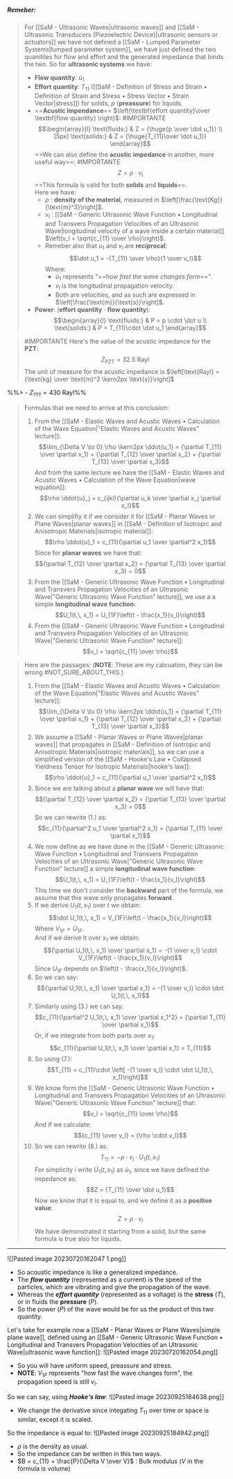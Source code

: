 ##### ***Remeber***:

> For [[SaM - Ultrasonic Waves|ultrasonic waves]] and [[SaM - Ultrasonic Transducers (Piezoelectric Device)|ultrasonic sensors or actuators]] we have not defined a [[SaM - Lumped Parameter Systems|lumped parameter system]], we have just defined the two quanitites for flow and effort and the generated impedance that binds the two.
> So for **ultrasonic systems** we have:
> - **Flow quantity**: $\dot u_1$
> - **Effort quantity**: $T_{11}$ ([[SaM - Definition of Stress and Strain • Definition of Strain and Stress • Stress Vector • Strain Vector|stress]]) for solids, $p$ (**preassure**) for liquids.
> - ==**Acustic Impendance**== $\left(\textbf{effort quantity}\over \textbf{flow quantity} \right)$: #IMPORTANTE $$\begin{array}{l} \text{fluids:} & Z = {\huge{p \over \dot u_1}} \\[5px] \text{solids:} & Z = {\huge{T_{11}\over \dot u_1}}   \end{array}$$==We can also define the **acustic impedance** in another, more useful way==: #IMPORTANTE $$Z = \rho \cdot v_l $$==This formula is valid for both **solids** and **liquids**==.<br>Here we have: 
> 	- $\rho$ : **density of the material**, measured in $\left[\frac{\text{Kg}}{\text{m}^3}\right]$.
> 	- $v_l$ : [[SaM - Generic Ultrasonic Wave Function • Longitudinal and Transvers Propagation Velocities of an Ultrasonic Wave|longitudinal velocity of a wave inside a certain material]] $\left(v_l = \sqrt{c_{11} \over \rho}\right)$.
> 	- Remeber also that $u_1$ and $v_l$ are **reciprocal**:$$\dot u_1 = -{T_{11} \over \rho}{1 \over v_l}$$Where:
> 		- $\dot u_1$ represents "==*how fast the wave changes form*==".
> 		- $v_l$ is the longitudinal propagation velocity.
> 		- Both are velocities, and as such are expressed in $\left[\frac{\text{m}}{\text{s}}\right]$.
> - **Power**: (**effort quantity** $\cdot$ **flow quantity**): $$\begin{array}{l} \text{fluids:} & P = p \cdot \dot u \\ \text{solids:} & P = T_{11}\cdot \dot u_1   \end{array}$$

> #IMPORTANTE 
> Here's the value of the acustic impedance for the **PZT**:$$Z_{{\text{PZT}}} = 32.5 \ \text{Rayl}$$The unit of measure for the acustic impedance is $\left[\text{Rayl} = {\text{kg} \over \text{m}^2 \kern2px \text{s}}\right]$

%%> - $Z_{{\text{???}}} = 430 \ {\text{Rayl}}$%%

> Formulas that we need to arrive at this conclusion:
> 1. From the [[SaM - Elastic Waves and Acustic Waves • Calculation of the Wave Equation|"Elastic Waves and Acustic Waves" lecture]]:$$\lim_{\Delta V \to 0} \rho \kern2px \ddot{u_1} = {\partial T_{11} \over \partial x_1} + {\partial T_{12} \over \partial x_2} + {\partial T_{13} \over \partial x_3}$$And from the same lecture we have the [[SaM - Elastic Waves and Acustic Waves • Calculation of the Wave Equation|wave equation]]:$$\rho \ddot{u}_j = c_{ijkl}{\partial u_k \over \partial x_j \partial x_l}$$ 
> 2. We can simplifiy it if we consider it for [[SaM - Planar Waves or Plane Waves|planar waves]] in [[SaM - Definition of Isotropic and Anisotropic Materials|isotropic material]]:$$\rho \ddot{u}_1 = c_{11}{\partial u_1 \over \partial^2 x_1}$$Since for **planar waves** we have that: $${\partial T_{12} \over \partial x_2} = {\partial T_{13} \over \partial x_3} = 0$$
> 3. From the [[SaM - Generic Ultrasonic Wave Function • Longitudinal and Transvers Propagation Velocities of an Ultrasonic Wave|"Generic Ultrasonic Wave Function" lecture]], we use a a simple **longitudinal wave function**: $$U_1(t,\, x_1) = U_{1F}\left(t - \frac{x_1}{v_l}\right)$$
> 4. From the [[SaM - Generic Ultrasonic Wave Function • Longitudinal and Transvers Propagation Velocities of an Ultrasonic Wave|"Generic Ultrasonic Wave Function" lecture]]:$$v_l = \sqrt{c_{11} \over \rho}$$

> Here are the passages: (**NOTE**: These are my calcuation, they can be wrong #NOT_SURE_ABOUT_THIS )
> 1. From the [[SaM - Elastic Waves and Acustic Waves • Calculation of the Wave Equation|"Elastic Waves and Acustic Waves" lecture]]:$$\lim_{\Delta V \to 0} \rho \kern2px \ddot{u_1} = {\partial T_{11} \over \partial x_1} + {\partial T_{12} \over \partial x_2} + {\partial T_{13} \over \partial x_3}$$
> 2. We assume a [[SaM - Planar Waves or Plane Waves|planar waves]] that propagates in [[SaM - Definition of Isotropic and Anisotropic Materials|isotropic materials]], so we can use a simplified version of the [[SaM - Hooke's Law • Collapsed Yieldness Tensor for Isotropic Materials|hooke's law]]: $$\rho \ddot{u}_1 = c_{11}{\partial u_1 \over \partial^2 x_1}$$
> 3. Since we are talking about a **planar wave** we will have that:$${\partial T_{12} \over \partial x_2} = {\partial T_{13} \over \partial x_3} = 0$$So we can rewrite $(1.)$ as: $$c_{11}{\partial^2 u_1 \over \partial^2 x_1} = {\partial T_{11} \over \partial x_1}$$
> 4. We now define as we have done in the [[SaM - Generic Ultrasonic Wave Function • Longitudinal and Transvers Propagation Velocities of an Ultrasonic Wave|"Generic Ultrasonic Wave Function" lecture]] a simple **longitudinal wave function**:$$U_1(t,\, x_1) = U_{1F}\left(t - \frac{x_1}{v_l}\right)$$This time we don't consider the **backward** part of the formula, we assume that this wave only propagates **forward**.
> 5. If we derive $U_1(t,\, x_1)$ over $t$ we obtain: $$\dot U_1(t,\, x_1) = V_{1F}\left(t - \frac{x_1}{v_l}\right)$$Where $V_{1F}  = \dot U_{1F}$.<br>And if we derive it over $x_1$ we obtain:$${\partial U_1(t,\, x_1) \over \partial x_1} = -{1 \over v_l} \cdot V_{1F}\left(t - \frac{x_1}{v_l}\right)$$Since $U_{1F}$ depends on $\left(t - \frac{x_1}{v_l}\right)$.
> 6. So we can say:$${\partial U_1(t,\, x_1) \over \partial x_1} = -{1 \over v_l} \cdot \dot U_1(t,\, x_1)$$
> 7. Similarly using $(3.)$ we can say: $$c_{11}{\partial^2 U_1(t,\, x_1) \over \partial x_1^2} = {\partial T_{11} \over \partial x_1}$$Or, if we integrate from both parts over $x_1$: $$c_{11}{\partial U_1(t,\, x_1) \over \partial x_1} = T_{11}$$
> 8. So using $(7.)$: $$T_{11} = c_{11}\cdot \left[ -{1 \over v_l} \cdot \dot U_1(t,\, x_1)\right]$$
> 9. We know form the [[SaM - Generic Ultrasonic Wave Function • Longitudinal and Transvers Propagation Velocities of an Ultrasonic Wave|"Generic Ultrasonic Wave Function" lecture]] that:$$v_l = \sqrt{c_{11} \over \rho}$$And if we calculate:$${c_{11} \over v_l} = {\rho \cdot v_l}$$
> 10. So we can rewrite $(8.)$ as:$$T_{11} = - {\rho \cdot v_l} \cdot \dot U_1(t,\, x_1)$$For simplicity i write $\dot U_1(t,\, x_1)$ as $\dot u_1$, since we have defined the impedance as: $$Z = {T_{11} \over \dot u_1}$$Now we know that it is equal to, and we define it as a **positive value**:$$Z = \rho \cdot v_l$$We have demonstrated it starting from a solid, but the same formula is true also for liquids.

---

![[Pasted image 20230720162047 1.png]]
- So acoustic impedance is like a generalized impedance.
- The ***flow quantity*** (represented as a current) is the speed of the particles, which are vibrating and give the propagation of the wave.
- Whereas the ***effort quantity*** (represented as a voltage) is the **stress** ($T$), or in fluids the **pressure** ($P$).
- So the power ($P$) of the wave would be for us the product of this two quantity.

Let's take for example now a [[SaM - Planar Waves or Plane Waves|simple plane wave]], defined using an [[SaM - Generic Ultrasonic Wave Function • Longitudinal and Transvers Propagation Velocities of an Ultrasonic Wave|ultrasonic wave function]]:
![[Pasted image 20230720162054.png]]
- So you will have uniform speed, preassure and stress.
- **NOTE**: $V_{1F}$ represents "how fast the wave changes form", the propagation speed is still $v_l$.

So we can say, using ***Hooke's law***:
![[Pasted image 20230925184638.png]]
- We change the derivative since integating $T_{11}$ over time or space is similar, except it is scaled.

So the impedance is equal to:
![[Pasted image 20230925184942.png]]
- $\rho$ is the density as usual.
- So the impedance can be written in this two ways.
- $B = c_{11} = \frac{P}{\Delta V \over V}$ : Bulk modulus ($V$ in the formula is volume)
